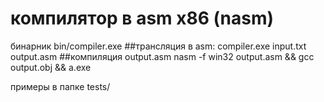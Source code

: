 # компилятор в asm x86 (nasm)

бинарник bin/compiler.exe
##трансляция в asm:
compiler.exe input.txt output.asm
##компиляция output.asm
nasm -f win32 output.asm && gcc output.obj && a.exe

примеры в папке tests/
